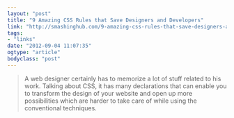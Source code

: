 ```yaml
---
layout: "post"
title: "9 Amazing CSS Rules that Save Designers and Developers"
link: "http://smashinghub.com/9-amazing-css-rules-that-save-designers-and-developers.htm"
tags: 
- "links"
date: "2012-09-04 11:07:35"
ogtype: "article"
bodyclass: "post"
---
```


> A web designer certainly has to memorize a lot of stuff related to his work. Talking about CSS, it has many declarations that can enable you to transform the design of your website and open up more possibilities which are harder to take care of while using the conventional techniques.